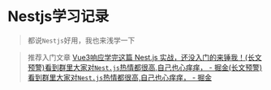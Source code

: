 # Nestjs学习记录

> 都说`Nestjs`好用，我也来浅学一下

> 推荐入门文章 [Vue3响应学完这篇 Nest.js 实战，还没入门的来锤我！(长文预警)看到群里大家对`Nest.js`热情都很高,自己也心痒痒， - 掘金(长文预警)看到群里大家对`Nest.js`热情都很高,自己也心痒痒， - 掘金](https://juejin.cn/post/7032079740982788132?searchId=20240906140454C6682E9D087820816E35#heading-6)
